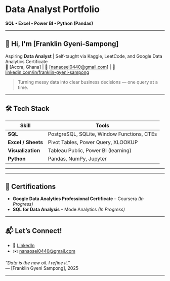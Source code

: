 # Data Analyst Portfolio  
**SQL • Excel • Power BI • Python (Pandas)**

---

## 👋 Hi, I'm [Franklin Gyeni-Sampong]  
Aspiring **Data Analyst** | Self-taught via Kaggle, LeetCode, and Google Data Analytics Certificate  
📍 [Accra, Ghana] | 📧 [nanaosei0440@gmail.com] | 🔗 [linkedin.com/in/franklin-gyeni-sampong](https://linkedin.com/in/franklin-gyeni-sampong)  

> Turning messy data into clear business decisions — one query at a time.

---

## 🛠️ Tech Stack
| Skill | Tools |
|------|-------|
| **SQL** | PostgreSQL, SQLite, Window Functions, CTEs |
| **Excel / Sheets** | Pivot Tables, Power Query, XLOOKUP |
| **Visualization** | Tableau Public, Power BI (learning) |
| **Python** | Pandas, NumPy, Jupyter |

---

---

## 📜 Certifications
- **Google Data Analytics Professional Certificate** – Coursera *(In Progress)*  
- **SQL for Data Analysis** – Mode Analytics *(In Progress)*  

---

## 📬 Let’s Connect!
- 💼 [LinkedIn](https://linkedin.com/in/franklin-gyeni-sampong)  
- ✉️ nanaosei0440@gmail.com  

*“Data is the new oil. I refine it.”*  
— [Franklin Gyeni Sampong], 2025

---
